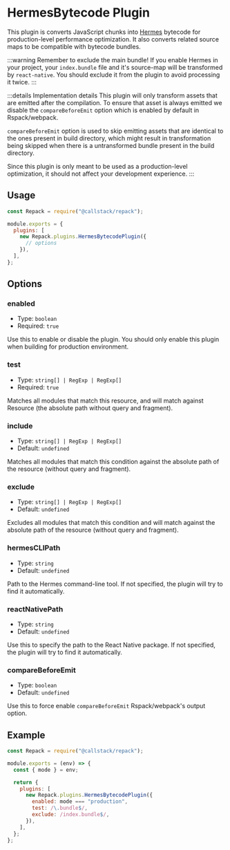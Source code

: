# HermesBytecode Plugin

This plugin is converts JavaScript chunks into [Hermes](https://hermesengine.dev/) bytecode for production-level performance optimization.
It also converts related source maps to be compatible with bytecode bundles.

:::warning Remember to exclude the main bundle!
If you enable Hermes in your project, your `index.bundle` file and it's source-map will be transformed by `react-native`.
You should exclude it from the plugin to avoid processing it twice.
:::

:::details Implementation details
This plugin will only transform assets that are emitted after the compilation. To ensure that asset is always emitted we disable the `compareBeforeEmit` option which is enabled by default in Rspack/webpack.

`compareBeforeEmit` option is used to skip emitting assets that are identical to the
ones present in build directory, which might result in transformation being
skipped when there is a untransformed bundle present in the build directory.

Since this plugin is only meant to be used as a production-level optimization, it should not affect your development experience.
:::

## Usage

```js title="rspack.config.cjs"
const Repack = require("@callstack/repack");

module.exports = {
  plugins: [
    new Repack.plugins.HermesBytecodePlugin({
      // options
    }),
  ],
};
```

## Options

### enabled

- Type: `boolean`
- Required: `true`

Use this to enable or disable the plugin. You should only enable this plugin when building for production environment.

### test

- Type: `string[] | RegExp | RegExp[]`
- Required: `true`

Matches all modules that match this resource, and will match against Resource (the absolute path without query and fragment).

### include

- Type: `string[] | RegExp | RegExp[]`
- Default: `undefined`

Matches all modules that match this condition against the absolute path of the resource (without query and fragment).

### exclude

- Type: `string[] | RegExp | RegExp[]`
- Default: `undefined`

Excludes all modules that match this condition and will match against the absolute path of the resource (without query and fragment).

### hermesCLIPath

- Type: `string`
- Default: `undefined`

Path to the Hermes command-line tool. If not specified, the plugin will try to find it automatically.

### reactNativePath

- Type: `string`
- Default: `undefined`

Use this to specify the path to the React Native package. If not specified, the plugin will try to find it automatically.

### compareBeforeEmit

- Type: `boolean`
- Default: `undefined`

Use this to force enable `compareBeforeEmit` Rspack/webpack's output option.

## Example

```js title="rspack.config.cjs"
const Repack = require("@callstack/repack");

module.exports = (env) => {
  const { mode } = env;

  return {
    plugins: [
      new Repack.plugins.HermesBytecodePlugin({
        enabled: mode === "production",
        test: /\.bundle$/,
        exclude: /index.bundle$/,
      }),
    ],
  };
};
```
